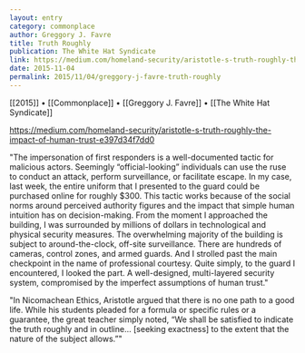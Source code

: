 ```yaml
---
layout: entry
category: commonplace
author: Greggory J. Favre
title: Truth Roughly
publication: The White Hat Syndicate
link: https://medium.com/homeland-security/aristotle-s-truth-roughly-the-impact-of-human-trust-e397d34f7dd0
date: 2015-11-04
permalink: 2015/11/04/greggory-j-favre-truth-roughly
---
```


[[2015]] • [[Commonplace]] • [[Greggory J. Favre]] • [[The White Hat Syndicate]]

https://medium.com/homeland-security/aristotle-s-truth-roughly-the-impact-of-human-trust-e397d34f7dd0

"The impersonation of first responders is a well-documented tactic for malicious actors. Seemingly “official-looking” individuals can use the ruse to conduct an attack, perform surveillance, or facilitate escape. In my case, last week, the entire uniform that I presented to the guard could be purchased online for roughly $300. This tactic works because of the social norms around perceived authority figures and the impact that simple human intuition has on decision-making. From the moment I approached the building, I was surrounded by millions of dollars in technological and physical security measures. The overwhelming majority of the building is subject to around-the-clock, off-site surveillance. There are hundreds of cameras, control zones, and armed guards. And I strolled past the main checkpoint in the name of professional courtesy. Quite simply, to the guard I encountered, I looked the part. A well-designed, multi-layered security system, compromised by the imperfect assumptions of human trust."

"In Nicomachean Ethics, Aristotle argued that there is no one path to a good life. While his students pleaded for a formula or specific rules or a guarantee, the great teacher simply noted, “We shall be satisfied to indicate the truth roughly and in outline… [seeking exactness] to the extent that the nature of the subject allows.”"